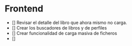 # Frontend

- [] Revisar el detalle del libro que ahora mismo no carga. 
- [] Crear los buscadores de libros y de perfiles 
- [] Crear funcionalidad de carga masiva de ficheros
- [] 
